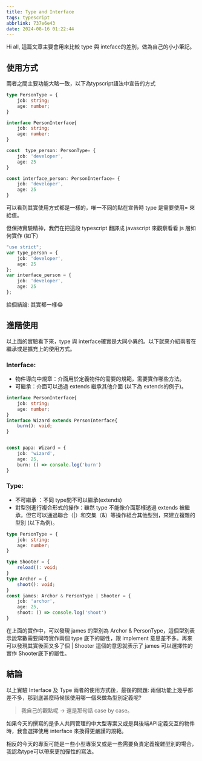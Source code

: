 ```yaml
---
title: Type and Interface
tags: typescript
abbrlink: 737e6e43
date: 2024-08-16 01:22:44
---
```

Hi all, 這篇文章主要會用來比較 type 與 inteface的差別，做為自己的小小筆記。

## 使用方式
兩者之間主要功能大略一致，以下為typscript語法中宣告的方式

```typescript
type PersonType = {
    job: string;
    age: number;
}

interface PersonInterface{
    job: string;
    age: number;
}

const  type_person: PersonType= {
    job: 'developer',
    age: 25
}

const interface_person: PersonInterface= {
    job: 'developer',
    age: 25
} 
```

可以看到其實使用方式都是一樣的，唯一不同的點在宣告時 type 是需要使用= 來給值。

但保持實驗精神，我們在把這段 typescript 翻譯成 javascript 來觀察看看 js 層如何實作 (如下)

```typescript
"use strict";
var type_person = {
    job: 'developer',
    age: 25
};
var interface_person = {
    job: 'developer',
    age: 25
};
```

給個結論: 其實都一樣😂

## 進階使用
以上面的實驗看下來，type 與 interface確實是大同小異的。以下就來介紹兩者在繼承或是擴充上的使用方式。

### Interface:
- 物件導向中規章：介面用於定義物件的需要的規範，需要實作哪些方法。
- 可繼承：介面可以透過 extends 繼承其他介面 (以下為 extends的例子)。

```typescript
interface PersonInterface{
    job: string;
    age: number;
}
interface Wizard extends PersonInterface{
    burn(): void;
}


const papa: Wizard = {
    job: 'wizard',
    age: 25,
    burn: () => console.log('burn')
}
```

### Type:
- 不可繼承 ：不同 type間不可以繼承(extends)
- 對型別進行複合形式的操作：雖然 type 不能像介面那樣透過 extends 被繼承，但它可以通過聯合（|）和交集（&）等操作組合其他型別，來建立複雜的型別 (以下為例)。

```typescript
type PersonType = {
    job: string;
    age: number;
}

type Shooter = {
    reload(): void;
}
type Archor = {
    shoot(): void;
}
const james: Archor & PersonType | Shooter = {
    job: 'archor',
    age: 25,
    shoot: () => console.log('shoot')
} 
```

在上面的實作中，可以發現 james 的型別為 Archor & PersonType，這個型別表示說常數需要同時實作兩個 type 底下的屬性，跟 implement 意思差不多。再來可以發現其實後面又多了個 | Shooter 這個的意思就表示了 james 可以選擇性的實作 Shooter底下的屬性。

## 結論
以上實驗 Interface 及 Type 兩者的使用方式後，最後的問題: 兩個功能上幾乎都差不多，那到底甚麼時候該使用哪一個來做為型別定義呢?

> 我自己的觀點呢 -> 還是那句話 case by case。

如果今天的撰寫的是多人共同管理的中大型專案又或是與後端API定義交互的物件時，我會選擇使用 interface 來換得更嚴謹的規範。

相反的今天的專案可能是ㄧ些小型專案又或是一些需要負責定義複雜型別的場合，我認為type可以帶來更加彈性的寫法。





